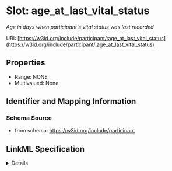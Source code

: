 # Slot: age_at_last_vital_status
_Age in days when participant's vital status was last recorded_


URI: [https://w3id.org/include/participant/:age_at_last_vital_status](https://w3id.org/include/participant/:age_at_last_vital_status)



<!-- no inheritance hierarchy -->




## Properties

* Range: NONE
* Multivalued: None







## Identifier and Mapping Information







### Schema Source


* from schema: https://w3id.org/include/participant




## LinkML Specification

<details>
```yaml
name: age_at_last_vital_status
definition_uri: include:age_at_last_vital_status
description: Age in days when participant's vital status was last recorded
from_schema: https://w3id.org/include/participant
rank: 1000
alias: age_at_last_vital_status
domain_of:
- Participant
- Participant

```
</details>